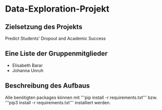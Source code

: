 # Data-Exploration-Projekt

## Zielsetzung des Projekts

Predict Students' Dropout and Academic Success

## Eine Liste der Gruppenmitglieder

- Elisabeth Barar
- Johanna Unruh

## Beschreibung des Aufbaus

Alle benötigten packages können mit '''pip install -r requirements.txt''' bzw. '''pip3 install -r requirements.txt''' installiert werden.
